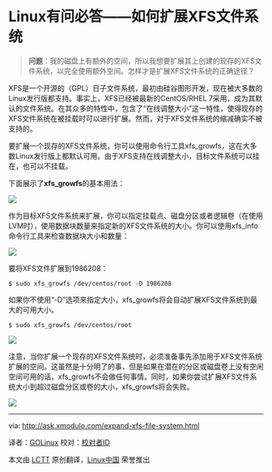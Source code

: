 Linux有问必答——如何扩展XFS文件系统
================================================================================
> **问题**：我的磁盘上有额外的空间，所以我想要扩展其上创建的现存的XFS文件系统，以完全使用额外空间。怎样才是扩展XFS文件系统的正确途径？

XFS是一个开源的（GPL）日子文件系统，最初由硅谷图形开发，现在被大多数的Linux发行版都支持。事实上，XFS已经被最新的CentOS/RHEL 7采用，成为其默认的文件系统。在其众多的特性中，包含了“在线调整大小”这一特性，使得现存的XFS文件系统在被挂载时可以进行扩展。然而，对于XFS文件系统的缩减确实不被支持的。

要扩展一个现存的XFS文件系统，你可以使用命令行工具xfs_growfs，这在大多数Linux发行版上都默认可用。由于XFS支持在线调整大小，目标文件系统可以挂在，也可以不挂载。

下面展示了**xfs_growfs**的基本用法：

![](https://farm6.staticflickr.com/5551/14915082088_b4e29af3cf_z.jpg)

作为目标XFS文件系统来扩展，你可以指定挂载点、磁盘分区或者逻辑卷（在使用LVM时），使用数据块数量来指定新的XFS文件系统的大小。你可以使用xfs_info命令行工具来检查数据块大小和数量：

![](https://farm6.staticflickr.com/5584/14915075270_cd272d4468_z.jpg)

要将XFS文件扩展到1986208：

    $ sudo xfs_growfs /dev/centos/root -D 1986208

如果你不使用“-D”选项来指定大小，xfs_growfs将会自动扩展XFS文件系统到最大的可用大小。

    $ sudo xfs_growfs /dev/centos/root

![](https://farm6.staticflickr.com/5569/14914950529_ddfb71c8dd_z.jpg)

注意，当你扩展一个现存的XFS文件系统时，必须准备事先添加用于XFS文件系统扩展的空间。这虽然是十分明了的事，但是如果在潜在的分区或磁盘卷上没有空闲空间可用的话，xfs_growfs不会做任何事情。同时，如果你尝试扩展XFS文件系统大小到超过磁盘分区或卷的大小，xfs_growfs将会失败。

![](https://farm4.staticflickr.com/3870/15101281542_98a49a7c3a_z.jpg)

--------------------------------------------------------------------------------

via: http://ask.xmodulo.com/expand-xfs-file-system.html

译者：[GOLinux](https://github.com/GOLinux)
校对：[校对者ID](https://github.com/校对者ID)

本文由 [LCTT](https://github.com/LCTT/TranslateProject) 原创翻译，[Linux中国](http://linux.cn/) 荣誉推出
